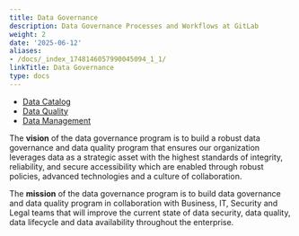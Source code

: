 ```yaml
---
title: Data Governance
description: Data Governance Processes and Workflows at GitLab
weight: 2
date: '2025-06-12'
aliases:
- /docs/_index_1748146057990045094_1_1/
linkTitle: Data Governance
type: docs
---
```


- [Data Catalog](/handbook/enterprise-data/data-governance/data-catalog)
- [Data Quality](/handbook/enterprise-data/data-governance/data-quality)
- [Data Management](/handbook/enterprise-data/data-governance/data-management)

The **vision** of the data governance program is to build a robust data governance and data quality program that ensures our organization leverages data as a strategic asset with the highest standards of integrity, reliability, and secure accessibility which are enabled through robust policies, advanced technologies and a culture of collaboration.

The **mission** of the data governance program is to build data governance and data quality program in collaboration with Business, IT, Security and Legal teams that will improve the current state of data security, data quality, data lifecycle and data availability throughout the enterprise.
